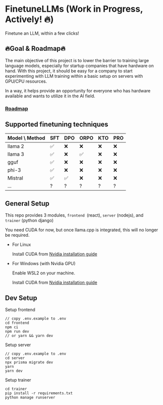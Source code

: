 # FinetuneLLMs (Work in Progress, Actively! 🔥)

Finetune an LLM, within a few clicks!

## 🔥Goal & Roadmap🔥

The main objective of this project is to lower the barrier to training large language models, especially for startup companies that have hardware on hand. With this project, it should be easy for a company to start experimenting with LLM training within a basic setup on servers with GPU/CPU resources.

In a way, it helps provide an opportunity for everyone who has hardware available and wants to utilize it in the AI field.

### [Roadmap](https://github.com/users/jazelly/projects/1/views/1)

## Supported finetuning techniques

| Model \ Method | SFT | DPO | ORPO | KTO | PRO |
| -------------- | --- | --- | ---- | --- | --- |
| llama 2        | ✅  | ❌  | ❌   | ❌  | ❌  |
| llama 3        | ✅  | ❌  | ✅   | ❌  | ❌  |
| gguf           | ✅  | ❌  | ❌   | ❌  | ❌  |
| phi-3          | ✅  | ❌  | ❌   | ❌  | ❌  |
| Mistral        | ✅  | ✅  | ❌   | ❌  | ❌  |
| ...            | ?   | ?   | ?    | ?   | ?   |

## General Setup

This repo provides 3 modules, `frontend `(react), `server` (nodejs), and `trainer` (python django)

You need CUDA for now, but once llama.cpp is integrated, this will no longer be required.

- For Linux

  Install CUDA from [Nvidia installation guide](https://docs.nvidia.com/cuda/cuda-installation-guide-linux/)

- For Windows (with Nvidia GPU)

  Enable WSL2 on your machine.

  Install CUDA from [Nvidia installation guide](https://docs.nvidia.com/cuda/cuda-installation-guide-linux/)

## Dev Setup

Setup frontend

```
// copy .env.example to .env
cd frontend
npm ci
npm run dev
// or yarn && yarn dev
```

Setup server

```
// copy .env.example to .env
cd server
npx prisma migrate dev
yarn
yarn dev
```

Setup trainer

```
cd trainer
pip install -r requirements.txt
python manage runserver
```
